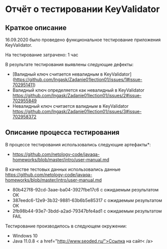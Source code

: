 # Отчёт о тестировании KeyValidator

## Краткое описание

16.09.2020  было проведено функциональное тестирование приложения KeyValidator.

На тестирование затрачено: 1 час

В результате тестирования выявлены следующие дефекты:
* [Валидный ключ считается невалидным в KeyValidator] (https://github.com/Ingask/Zadanie01lection01/issues/1#issue-702951411)
* Валидный ключ определяется как невалидный в KeyValidator  https://github.com/Ingask/Zadanie01lection01/issues/2#issue-702955849
* Невалидный ключ считается валидным в KeyValidator https://github.com/Ingask/Zadanie01lection01/issues/3#issue-702958372

## Описание процесса тестирования

В процессе тестирования использовались следующие артефакты*:
* https://github.com/netology-code/javaqa-homeworks/blob/master/intro/user-manual.md

В качестве тестовых данных использовались данные https://github.com/netology-code/javaqa-homeworks/blob/master/intro/user-manual.md
* 80b427f8-92cd-3aae-ba04-3927fbe17c6 с ожидаемым результатом ОК
* 387eedc6-12e9-3b32-9881-63b6b5e85317 с ожидаемым результатом ОК 
* 2fb98b44-93e7-3bdd-a2ad-79347bfe4ad1 с ожидаемым результатом FAIL

Тестирование производилось в следующем окружении:
* Windows 10
* Java 11.0.8
< a href="http://www.seoded.ru/">Ссылка на сайт< /a>
